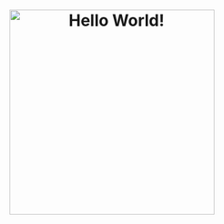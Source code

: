 <h1 align="center">
    <picture>
        <source media="(prefers-color-scheme: light)" srcset="./static/banner_light.png" />
        <source media="(prefers-color-scheme: dark)" srcset="./static/banner_dark.png" />
        <img alt="Hello World!" width="360" />
    </picture>
</h1>
